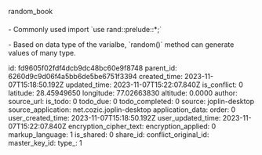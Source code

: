 random_book

####

\- Commonly used import \`use rand::prelude::*;\` 

\- Based on data type of the varialbe, \`random()\` method can generate values of many type.

id: fd9605f02fdf4dcb9dc48bc60e9f8748
parent_id: 6260d9c9d06f4a5bb6de5be6751f3394
created_time: 2023-11-07T15:18:50.192Z
updated_time: 2023-11-07T15:22:07.840Z
is_conflict: 0
latitude: 28.45949650
longitude: 77.02663830
altitude: 0.0000
author: 
source_url: 
is_todo: 0
todo_due: 0
todo_completed: 0
source: joplin-desktop
source_application: net.cozic.joplin-desktop
application_data: 
order: 0
user_created_time: 2023-11-07T15:18:50.192Z
user_updated_time: 2023-11-07T15:22:07.840Z
encryption_cipher_text: 
encryption_applied: 0
markup_language: 1
is_shared: 0
share_id: 
conflict_original_id: 
master_key_id: 
type_: 1